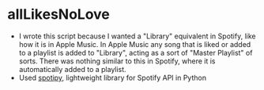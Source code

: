  # allLikesNoLove
- I wrote this script because I wanted a "Library" equivalent in Spotify, like how it is in Apple Music.  In Apple Music any song that is liked or added to a playlist is added to "Library", acting as a sort of  "Master Playlist" of sorts. There was nothing similar to this in Spotify, where it is automatically added to a playlist. 
-  Used [spotipy](https://spotipy.readthedocs.io/en/2.22.1/), lightweight library for Spotify API in Python
